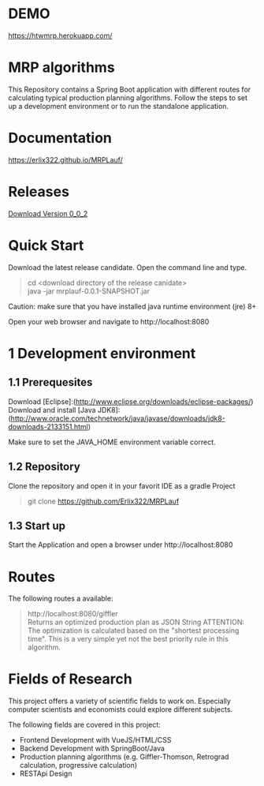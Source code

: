 # DEMO
https://htwmrp.herokuapp.com/

# MRP algorithms
This Repository contains a Spring Boot application with different routes for calculating typical production planning algorithms.
Follow the steps to set up a development environment or to run the standalone application.
  


# Documentation
https://erlix322.github.io/MRPLauf/

# Releases  
[Download Version 0_0_2](https://drive.google.com/open?id=0BwL4D4dBsZu_cmI2N3g0SlNjSEE)

# Quick Start
Download the latest release candidate.
Open the command line and type.  
> cd \<download directory of the release canidate\>  
> java -jar mrplauf-0.0.1-SNAPSHOT.jar

Caution: make sure that you have installed java runtime environment (jre) 8+  

Open your web browser and navigate to http://localhost:8080
# 1 Development environment

## 1.1 Prerequesites
Download [Eclipse]:(http://www.eclipse.org/downloads/eclipse-packages/)
Download and install [Java JDK8]:(http://www.oracle.com/technetwork/java/javase/downloads/jdk8-downloads-2133151.html)

Make sure to set the JAVA_HOME environment variable correct.

## 1.2 Repository
Clone the repository and open it in your favorit IDE as a gradle Project

> git clone https://github.com/Erlix322/MRPLauf

## 1.3 Start up
Start the Application and open a browser under http://localhost:8080

# Routes

The following routes a available: 
> http://localhost:8080/giffler  
Returns an optimized production plan as JSON String
ATTENTION: The optimization is calculated based on the "shortest processing time". This is a very simple yet not the best priority rule in this algorithm.

# Fields of Research
This project offers a variety of scientific fields to work on. Especially computer scientists and economists could explore different subjects.

The following fields are covered in this project:  
- Frontend Development with VueJS/HTML/CSS
- Backend Development with SpringBoot/Java
- Production planning algorithms (e.g. Giffler-Thomson, Retrograd calculation, progressive calculation)
- RESTApi Design 




